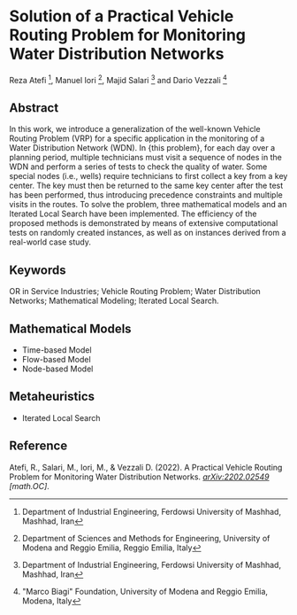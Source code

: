 # Solution of a Practical Vehicle Routing Problem for Monitoring Water Distribution Networks
Reza Atefi [^1], Manuel Iori [^2], Majid Salari [^1] and Dario Vezzali [^3]

## Abstract
In this work, we introduce a generalization of the well-known Vehicle Routing Problem (VRP) for a specific application in the monitoring of a Water Distribution Network (WDN). In {this problem}, for each day over a planning period, multiple technicians must visit a sequence of nodes in the WDN and perform a series of tests to check the quality of water. Some special nodes (i.e., wells) require technicians to first collect a key from a key center. The key must then be returned to the same key center after the test has been performed, thus introducing precedence constraints and multiple visits in the routes. To solve the problem, three mathematical models and an Iterated Local Search have been implemented. The efficiency of the proposed methods is demonstrated by means of extensive computational tests on randomly created instances, as well as on instances derived from a real-world case study.

## Keywords
OR in Service Industries; Vehicle Routing Problem; Water Distribution Networks; Mathematical Modeling; Iterated Local Search.

## Mathematical Models
- Time-based Model
- Flow-based Model
- Node-based Model

## Metaheuristics
- Iterated Local Search

## Reference
Atefi, R., Salari, M., Iori, M., & Vezzali D. (2022). A Practical Vehicle Routing Problem for Monitoring Water Distribution Networks. _[arXiv:2202.02549](https://arxiv.org/abs/2202.02549) [math.OC]_.

[^1]: Department of Industrial Engineering, Ferdowsi University of Mashhad, Mashhad, Iran
[^2]: Department of Sciences and Methods for Engineering, University of Modena and Reggio Emilia, Reggio Emilia, Italy
[^3]: "Marco Biagi" Foundation, University of Modena and Reggio Emilia, Modena, Italy
